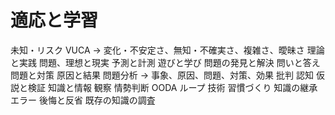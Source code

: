 # 適応と学習

未知・リスク
VUCA → 変化・不安定さ、無知・不確実さ、複雑さ、曖昧さ
理論と実践
問題、理想と現実
予測と計測
遊びと学び
問題の発見と解決
問いと答え
問題と対策
原因と結果
問題分析 → 事象、原因、問題、対策、効果
批判
認知
仮説と検証
知識と情報
観察
情勢判断
OODA ループ
技術
習慣づくり
知識の継承
エラー
後悔と反省
既存の知識の調査

